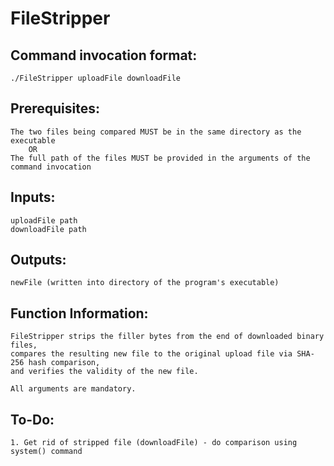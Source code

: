 # FileStripper

## Command invocation format: 
    ./FileStripper uploadFile downloadFile
## Prerequisites:
    The two files being compared MUST be in the same directory as the executable
        OR
    The full path of the files MUST be provided in the arguments of the command invocation
## Inputs:
    uploadFile path
    downloadFile path
## Outputs:
    newFile (written into directory of the program's executable)
## Function Information:
    FileStripper strips the filler bytes from the end of downloaded binary files, 
    compares the resulting new file to the original upload file via SHA-256 hash comparison,
    and verifies the validity of the new file.
    
    All arguments are mandatory.
## To-Do:
    1. Get rid of stripped file (downloadFile) - do comparison using system() command
